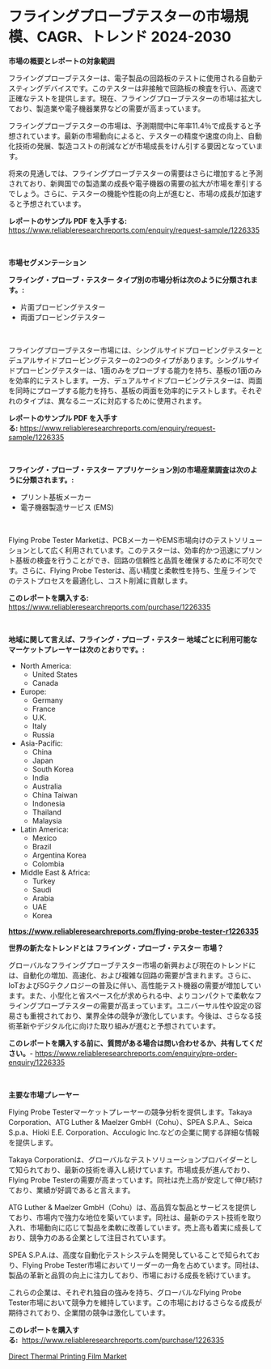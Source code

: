 <p><h1>フライングプローブテスターの市場規模、CAGR、トレンド 2024-2030</h1></p><p><strong>市場の概要とレポートの対象範囲</strong></p>
<p><p>フライングプローブテスターは、電子製品の回路板のテストに使用される自動テスティングデバイスです。このテスターは非接触で回路板の検査を行い、高速で正確なテストを提供します。現在、フライングプローブテスターの市場は拡大しており、製造業や電子機器業界などの需要が高まっています。</p><p>フライングプローブテスターの市場は、予測期間中に年率11.4％で成長すると予想されています。最新の市場動向によると、テスターの精度や速度の向上、自動化技術の発展、製造コストの削減などが市場成長をけん引する要因となっています。</p><p>将来の見通しでは、フライングプローブテスターの需要はさらに増加すると予測されており、新興国での製造業の成長や電子機器の需要の拡大が市場を牽引するでしょう。さらに、テスターの機能や性能の向上が進むと、市場の成長が加速すると予想されています。</p></p>
<p><strong>レポートのサンプル PDF を入手する:</strong> <a href="https://www.reliableresearchreports.com/enquiry/request-sample/1226335">https://www.reliableresearchreports.com/enquiry/request-sample/1226335</a></p>
<p>&nbsp;</p>
<p><strong>市場セグメンテーション</strong></p>
<p><strong>フライング・プローブ・テスター タイプ別の市場分析は次のように分類されます。:</strong></p>
<p><ul><li>片面プロービングテスター</li><li>両面プロービングテスター</li></ul></p>
<p>&nbsp;</p>
<p><p>フライングプローブテスター市場には、シングルサイドプロービングテスターとデュアルサイドプロービングテスターの2つのタイプがあります。シングルサイドプロービングテスターは、1面のみをプローブする能力を持ち、基板の1面のみを効率的にテストします。一方、デュアルサイドプロービングテスターは、両面を同時にプローブする能力を持ち、基板の両面を効率的にテストします。それぞれのタイプは、異なるニーズに対応するために使用されます。</p></p>
<p><strong>レポートのサンプル PDF を入手する:</strong>&nbsp;<a href="https://www.reliableresearchreports.com/enquiry/request-sample/1226335">https://www.reliableresearchreports.com/enquiry/request-sample/1226335</a></p>
<p>&nbsp;</p>
<p><strong> フライング・プローブ・テスター アプリケーション別の市場産業調査は次のように分類されます。:</strong></p>
<p><ul><li>プリント基板メーカー</li><li>電子機器製造サービス (EMS)</li></ul></p>
<p>&nbsp;</p>
<p><p>Flying Probe Tester Marketは、PCBメーカーやEMS市場向けのテストソリューションとして広く利用されています。このテスターは、効率的かつ迅速にプリント基板の検査を行うことができ、回路の信頼性と品質を確保するために不可欠です。さらに、Flying Probe Testerは、高い精度と柔軟性を持ち、生産ラインでのテストプロセスを最適化し、コスト削減に貢献します。</p></p>
<p><strong>このレポートを購入する:</strong>&nbsp; <a href="https://www.reliableresearchreports.com/purchase/1226335">https://www.reliableresearchreports.com/purchase/1226335</a></p>
<p>&nbsp;</p>
<p><strong>地域に関して言えば、フライング・プローブ・テスター 地域ごとに利用可能なマーケットプレーヤーは次のとおりです。:</strong></p>
<p><ul>
    <li>
        North America:
        <ul>
            <li>United States</li>
            <li>Canada</li>
        </ul>
    </li>
    <li>
        Europe:
        <ul>
            <li>Germany</li>
            <li>France</li>
            <li>U.K.</li>
            <li>Italy</li>
            <li>Russia</li>
        </ul>
    </li>
    <li>
        Asia-Pacific:
        <ul>
            <li>China</li>
            <li>Japan</li>
            <li>South Korea</li>
            <li>India</li>
            <li>Australia</li>
            <li>China Taiwan</li>
            <li>Indonesia</li>
            <li>Thailand</li>
            <li>Malaysia</li>
        </ul>
    </li>
    <li>
        Latin America:
        <ul>
            <li>Mexico</li>
            <li>Brazil</li>
            <li>Argentina Korea</li>
            <li>Colombia</li>
        </ul>
    </li>
    <li>
        Middle East & Africa:
        <ul>
            <li>Turkey</li>
            <li>Saudi</li>
            <li>Arabia</li>
            <li>UAE</li>
            <li>Korea</li>
        </ul>
    </li>
    </ul></p>
<p><strong><a href="https://www.reliableresearchreports.com/flying-probe-tester-r1226335">https://www.reliableresearchreports.com/flying-probe-tester-r1226335</a></strong>&nbsp;</p>
<p><strong>世界の新たなトレンドとは フライング・プローブ・テスター 市場？</strong></p>
<p><p>グローバルなフライングプローブテスター市場の新興および現在のトレンドには、自動化の増加、高速化、および複雑な回路の需要が含まれます。さらに、IoTおよび5Gテクノロジーの普及に伴い、高性能テスト機器の需要が増加しています。また、小型化と省スペース化が求められる中、よりコンパクトで柔軟なフライングプローブテスターの需要が高まっています。ユニバーサル性や設定の容易さも重視されており、業界全体の競争が激化しています。今後は、さらなる技術革新やデジタル化に向けた取り組みが進むと予想されています。</p></p>
<p><strong>このレポートを購入する前に、質問がある場合は問い合わせるか、共有してください。</strong>- <a href="https://www.reliableresearchreports.com/enquiry/pre-order-enquiry/1226335">https://www.reliableresearchreports.com/enquiry/pre-order-enquiry/1226335</a></p>
<p>&nbsp;</p>
<p><strong>主要な市場プレーヤー</strong></p>
<p><p>Flying Probe Testerマーケットプレーヤーの競争分析を提供します。Takaya Corporation、ATG Luther & Maelzer GmbH（Cohu）、SPEA S.P.A.、Seica S.p.a、Hioki E.E. Corporation、Acculogic Inc.などの企業に関する詳細な情報を提供します。</p><p>Takaya Corporationは、グローバルなテストソリューションプロバイダーとして知られており、最新の技術を導入し続けています。市場成長が進んでおり、Flying Probe Testerの需要が高まっています。同社は売上高が安定して伸び続けており、業績が好調であると言えます。</p><p>ATG Luther & Maelzer GmbH（Cohu）は、高品質な製品とサービスを提供しており、市場内で強力な地位を築いています。同社は、最新のテスト技術を取り入れ、市場動向に応じて製品を柔軟に改善しています。売上高も着実に成長しており、競争力のある企業として注目されています。</p><p>SPEA S.P.A.は、高度な自動化テストシステムを開発していることで知られており、Flying Probe Tester市場においてリーダーの一角を占めています。同社は、製品の革新と品質の向上に注力しており、市場における成長を続けています。</p><p>これらの企業は、それぞれ独自の強みを持ち、グローバルなFlying Probe Tester市場において競争力を維持しています。この市場におけるさらなる成長が期待されており、企業間の競争は激化しています。</p></p>
<p><strong>このレポートを購入する:</strong>&nbsp;&nbsp;<a href="https://www.reliableresearchreports.com/purchase/1226335">https://www.reliableresearchreports.com/purchase/1226335</a></p>
<p><p><a href="https://changeable-paste-463.notion.site/Direct-Thermal-Printing-Film-Market-Size-CAGR-Trends-2024-2030-c50a966b292b4f3e8214beb5e3242f73">Direct Thermal Printing Film Market</a></p></p>